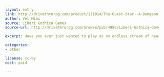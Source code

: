 ```yaml
---
layout: entry
link: http://drivethrurpg.com/product/131014/The-Guest-Star--A-Dungeon-World-Playbook-for-Extra-Players-on-Game-Night
author: Vel Mini
source: Liberi Gothica Games
source-url: http://drivethrurpg.com/browse/pub/4996/Liberi-Gothica-Games

excerpt: Have you ever just wanted to play as an endless stream of near-faceless minions thrown relentlessly into the meatgrinder that is Dungeon World and just keep playing the game?

categories:
- other

license: cc-by
cost: paid

---
```

